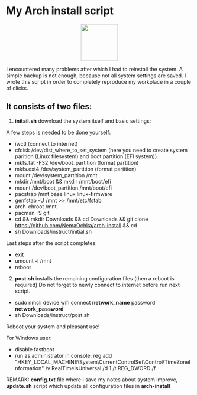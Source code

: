 # My Arch install script

<div id="header" align="center">
  <img src="https://media.giphy.com/media/M9gbBd9nbDrOTu1Mqx/giphy.gif" width="100"/>
</div>

I encountered many problems after which I had to reinstall the system. A simple backup is not enough, because not all system settings are saved. I wrote this script in order to completely reproduce my workplace in a couple of clicks.

## It consists of two files:
1. <b>initail.sh</b> download the system itself and basic settings:

A few steps is needed to be done yourself:
* iwctl (connect to internet)
* cfdisk /dev/dist_where_to_set_system (here you need to create system parition (Linux filesystem) and boot partition (EFI system))
* mkfs.fat -F32 /dev/boot_partition (format partition)
* mkfs.ext4 /dev/system_partition (format partition)
* mount /dev/system_partition /mnt
* mkdir /mnt/boot && mkdir /mnt/boot/efi
* mount /dev/boot_partition /mnt/boot/efi
* pacstrap /mnt base linux linux-firmware
* genfstab -U /mnt >> /mnt/etc/fstab
* arch-chroot /mnt
* pacman -S git 
* cd && mkdir Downloads && cd Downloads && git clone https://github.com/NemaOchka/arch-install && cd
* sh Downloads/instruct/initial.sh

Last steps after the script completes:
* exit
* umount -l /mnt
* reboot
2. <b>post.sh</b> installs the remaining configuration files (then a reboot is required)
Do not forget to newly connect to internet before run next script.
* sudo nmcli device wifi connect <b>network_name</b> password <b>network_password</b>
* sh Downloads/instruct/post.sh

Reboot your system and pleasant use!

For Windows user:
* disable fastboot
* run as administrator in console: reg add "HKEY_LOCAL_MACHINE\System\CurrentControlSet\Control\TimeZoneInformation" /v RealTimeIsUniversal /d 1 /t REG_DWORD /f

REMARK:
<b>config.txt</b> file where I save my notes about system improve, <b>update.sh</b> script which update all configuration files in <b>arch-install</b>
